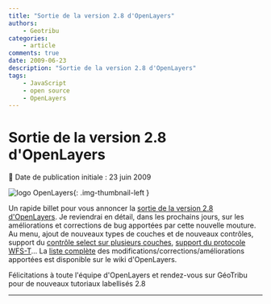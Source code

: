 ```yaml
---
title: "Sortie de la version 2.8 d'OpenLayers"
authors:
    - Geotribu
categories:
    - article
comments: true
date: 2009-06-23
description: "Sortie de la version 2.8 d'OpenLayers"
tags:
    - JavaScript
    - open source
    - OpenLayers
---
```


# Sortie de la version 2.8 d'OpenLayers

:calendar: Date de publication initiale : 23 juin 2009

![logo OpenLayers](https://cdn.geotribu.fr/img/logos-icones/logiciels_librairies/openlayers.png "logo OpenLayers"){: .img-thumbnail-left }

Un rapide billet pour vous annoncer la [sortie de la version 2.8 d'OpenLayers](https://openlayers.org/pipermail/users/2009-June/012414.html). Je reviendrai en détail, dans les prochains jours, sur les améliorations et corrections de bug apportées par cette nouvelle mouture.  
Au menu, ajout de nouveaux types de couches et de nouveaux contrôles, support du [contrôle select sur plusieurs couches](https://openlayers.org/dev/examples/filter.html), [support du protocole WFS-T](https://openlayers.org/dev/examples/wfs-protocol-transactions.html)... La [liste complète](http://trac.openlayers.org/wiki/Release/2.8/Notes) des modifications/corrections/améliorations apportées est disponible sur le wiki d'OpenLayers.

Félicitations à toute l'équipe d'OpenLayers et rendez-vous sur GéoTribu pour de nouveaux tutoriaux labellisés 2.8

----

<!-- geotribu:authors-block -->
